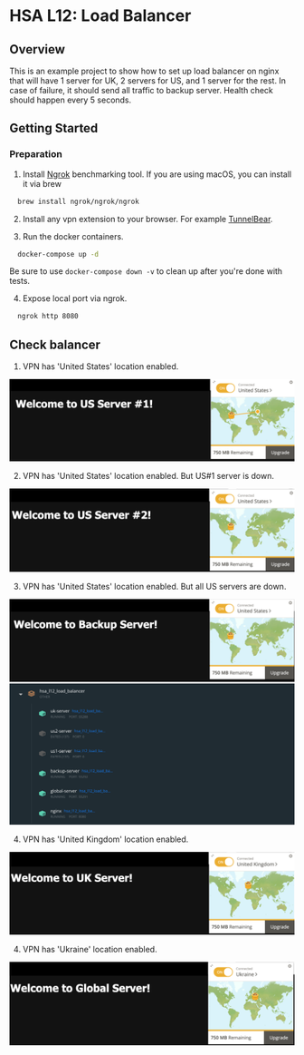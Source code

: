 # HSA L12: Load Balancer

## Overview
This is an example project to show how to set up load balancer on nginx that will have 1 server for UK,
2 servers for US, and 1 server for the rest. In case of failure, it should send all traffic to backup server.
Health check should happen every 5 seconds.

## Getting Started

### Preparation
1. Install [Ngrok](https://ngrok.com/download) benchmarking tool. If you are using macOS, you can install it via brew
```bash
  brew install ngrok/ngrok/ngrok
```

2. Install any vpn extension to your browser. For example [TunnelBear](https://www.tunnelbear.com).

3. Run the docker containers.
```bash
  docker-compose up -d
```

Be sure to use ```docker-compose down -v``` to clean up after you're done with tests.

4. Expose local port via ngrok.
```bash
  ngrok http 8080
```

## Check balancer

1. VPN has 'United States' location enabled.

![US 1-Server](resources/case1_us_us1server.png)

2. VPN has 'United States' location enabled. But US#1 server is down.

![US 2-Server](resources/case2_us_us2server.png)

3. VPN has 'United States' location enabled. But all US servers are down.

![US Backup-Server](resources/case3_us_backupserver.png)
![Docker US Status](resources/case3_us_docker.png)

4. VPN has 'United Kingdom' location enabled.

![UK Server](resources/case4_uk_docker.png)

4. VPN has 'Ukraine' location enabled.

![UK Server](resources/case5_gloabal_docker.png)
